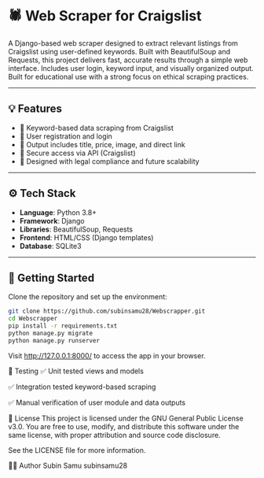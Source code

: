 # 🕷️ Web Scraper for Craigslist

A Django-based web scraper designed to extract relevant listings from Craigslist using user-defined keywords. Built with BeautifulSoup and Requests, this project delivers fast, accurate results through a simple web interface. Includes user login, keyword input, and visually organized output. Built for educational use with a strong focus on ethical scraping practices.

---

## 💡 Features
- 🔎 Keyword-based data scraping from Craigslist
- 👤 User registration and login
- 🧾 Output includes title, price, image, and direct link
- 🔐 Secure access via API (Craigslist)
- 🧠 Designed with legal compliance and future scalability

---

## ⚙️ Tech Stack
- **Language**: Python 3.8+
- **Framework**: Django
- **Libraries**: BeautifulSoup, Requests
- **Frontend**: HTML/CSS (Django templates)
- **Database**: SQLite3

---

## 🚀 Getting Started

Clone the repository and set up the environment:

```bash
git clone https://github.com/subinsamu28/Webscrapper.git
cd Webscrapper
pip install -r requirements.txt
python manage.py migrate
python manage.py runserver
```

Visit http://127.0.0.1:8000/ to access the app in your browser.

🧪 Testing
✅ Unit tested views and models

✅ Integration tested keyword-based scraping

✅ Manual verification of user module and data outputs

📜 License
This project is licensed under the GNU General Public License v3.0.
You are free to use, modify, and distribute this software under the same license, with proper attribution and source code disclosure.

See the LICENSE file for more information.

👨‍💻 Author
Subin Samu
subinsamu28
